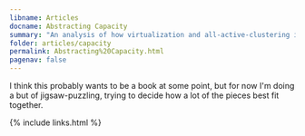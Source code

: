 ```yaml
---
libname: Articles
docname: Abstracting Capacity
summary: "An analysis of how virtualization and all-active-clustering in IT system architecture serve to abstract capacity from opposite directions (providing decomposability and aggregation, respectively).  Along with a framework for applying 'abstracted capacity' analysis to IT system architecture."
folder: articles/capacity
permalink: Abstracting%20Capacity.html
pagenav: false
---
```


I think this probably wants to be a book at some point, but for now I'm doing a but of jigsaw-puzzling, trying to decide how a lot of the pieces best fit together.

{% include links.html %}